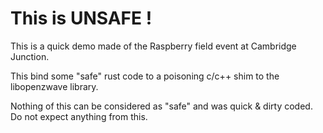# This is UNSAFE !

This is a quick demo made of the Raspberry field event at Cambridge Junction.

This bind some "safe" rust code to a poisoning c/c++ shim to the libopenzwave library.

Nothing of this can be considered as "safe" and was quick & dirty coded.
Do not expect anything from this.

